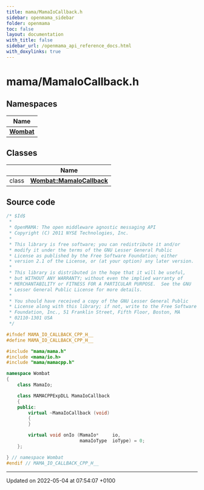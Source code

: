 ```yaml
---
title: mama/MamaIoCallback.h
sidebar: openmama_sidebar
folder: openmama
toc: false
layout: documentation
with_title: false
sidebar_url: /openmama_api_reference_docs.html
with_doxylinks: true
---
```


# mama/MamaIoCallback.h



## Namespaces

| Name           |
| -------------- |
| **[Wombat](namespaceWombat.html)**  |

## Classes

|                | Name           |
| -------------- | -------------- |
| class | **[Wombat::MamaIoCallback](classWombat_1_1MamaIoCallback.html)**  |




## Source code

```cpp
/* $Id$
 *
 * OpenMAMA: The open middleware agnostic messaging API
 * Copyright (C) 2011 NYSE Technologies, Inc.
 *
 * This library is free software; you can redistribute it and/or
 * modify it under the terms of the GNU Lesser General Public
 * License as published by the Free Software Foundation; either
 * version 2.1 of the License, or (at your option) any later version.
 *
 * This library is distributed in the hope that it will be useful,
 * but WITHOUT ANY WARRANTY; without even the implied warranty of
 * MERCHANTABILITY or FITNESS FOR A PARTICULAR PURPOSE.  See the GNU
 * Lesser General Public License for more details.
 *
 * You should have received a copy of the GNU Lesser General Public
 * License along with this library; if not, write to the Free Software
 * Foundation, Inc., 51 Franklin Street, Fifth Floor, Boston, MA
 * 02110-1301 USA
 */

#ifndef MAMA_IO_CALLBACK_CPP_H__
#define MAMA_IO_CALLBACK_CPP_H__

#include "mama/mama.h"
#include <mama/io.h>
#include "mama/mamacpp.h"

namespace Wombat 
{
    class MamaIo;

    class MAMACPPExpDLL MamaIoCallback
    {
    public:
        virtual ~MamaIoCallback (void) 
        {
        }

        virtual void onIo (MamaIo*     io,
                           mamaIoType  ioType) = 0;
    };

} // namespace Wombat
#endif // MAMA_IO_CALLBACK_CPP_H__
```


-------------------------------

Updated on 2022-05-04 at 07:54:07 +0100
